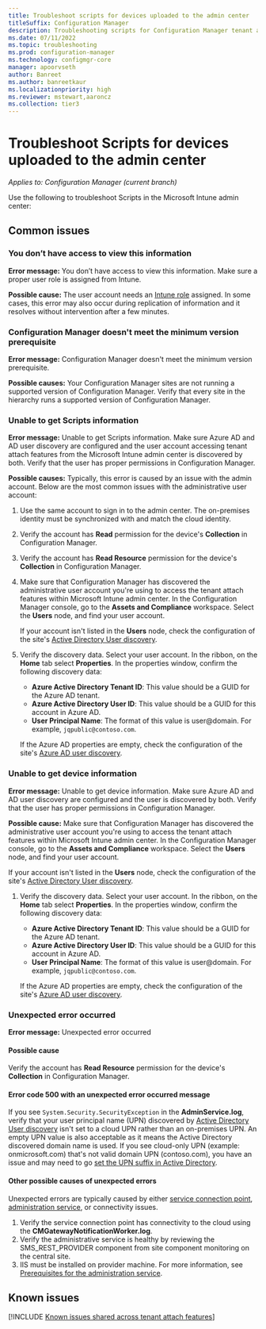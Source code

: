 ```yaml
---
title: Troubleshoot scripts for devices uploaded to the admin center
titleSuffix: Configuration Manager
description: Troubleshooting scripts for Configuration Manager tenant attach
ms.date: 07/11/2022
ms.topic: troubleshooting
ms.prod: configuration-manager
ms.technology: configmgr-core
manager: apoorvseth
author: Banreet
ms.author: banreetkaur
ms.localizationpriority: high
ms.reviewer: mstewart,aaroncz 
ms.collection: tier3
---
```


# Troubleshoot Scripts for devices uploaded to the admin center
<!--6024392-->
*Applies to: Configuration Manager (current branch)*

Use the following to troubleshoot Scripts in the Microsoft Intune admin center:

## Common issues

### <a name="bkmk_intune"></a> You don’t have access to view this information
<!--7980141-->
**Error message:** You don’t have access to view this information. Make sure a proper user role is assigned from Intune.

**Possible cause:** The user account needs an [Intune role](../../intune/fundamentals/role-based-access-control.md) assigned. In some cases, this error may also occur during replication of information and it resolves without intervention after a few minutes.

### <a name="bkmk_version"></a> Configuration Manager doesn't meet the minimum version prerequisite

**Error message:** Configuration Manager doesn't meet the minimum version prerequisite.

**Possible causes:** Your Configuration Manager sites are not running a supported version of Configuration Manager. Verify that every site in the hierarchy runs a supported version of Configuration Manager.

### <a name="bkmk_403"></a> Unable to get Scripts information

**Error message:** Unable to get Scripts information. Make sure Azure AD and AD user discovery are configured and the user account accessing tenant attach features from the Microsoft Intune admin center is discovered by both. Verify that the user has proper permissions in Configuration Manager.

**Possible causes:** Typically, this error is caused by an issue with the admin account. Below are the most common issues with the administrative user account:

1. Use the same account to sign in to the admin center. The on-premises identity must be synchronized with and match the cloud identity.
1. Verify the account has **Read** permission for the device's **Collection** in Configuration Manager.
1. Verify the account has **Read Resource** permission for the device's **Collection** in Configuration Manager.
1. Make sure that Configuration Manager has discovered the administrative user account you're using to access the tenant attach features within Microsoft Intune admin center. In the Configuration Manager console, go to the **Assets and Compliance** workspace. Select the **Users** node, and find your user account.

    If your account isn't listed in the **Users** node, check the configuration of the site's [Active Directory User discovery](../core/servers/deploy/configure/about-discovery-methods.md#bkmk_aboutUser).

1. Verify the discovery data. Select your user account. In the ribbon, on the **Home** tab select **Properties**. In the properties window, confirm the following discovery data:

    - **Azure Active Directory Tenant ID**: This value should be a GUID for the Azure AD tenant.
    - **Azure Active Directory User ID**: This value should be a GUID for this account in Azure AD.
    - **User Principal Name**: The format of this value is user@domain. For example, `jqpublic@contoso.com`.

    If the Azure AD properties are empty, check the configuration of the site's [Azure AD user discovery](../core/servers/deploy/configure/about-discovery-methods.md#azureaddisc).


### <a name="bkmk_noinfo"></a> Unable to get device information

**Error message:** Unable to get device information. Make sure Azure AD and AD user discovery are configured and the user is discovered by both. Verify that the user has proper permissions in Configuration Manager.

**Possible cause:** Make sure that Configuration Manager has discovered the administrative user account you're using to access the tenant attach features within Microsoft Intune admin center. In the Configuration Manager console, go to the **Assets and Compliance** workspace. Select the **Users** node, and find your user account.

   If your account isn't listed in the **Users** node, check the configuration of the site's [Active Directory User discovery](../core/servers/deploy/configure/about-discovery-methods.md#bkmk_aboutUser).

1. Verify the discovery data. Select your user account. In the ribbon, on the **Home** tab select **Properties**. In the properties window, confirm the following discovery data:

    - **Azure Active Directory Tenant ID**: This value should be a GUID for the Azure AD tenant.
    - **Azure Active Directory User ID**: This value should be a GUID for this account in Azure AD.
    - **User Principal Name**: The format of this value is user@domain. For example, `jqpublic@contoso.com`.

    If the Azure AD properties are empty, check the configuration of the site's [Azure AD user discovery](../core/servers/deploy/configure/about-discovery-methods.md#azureaddisc).


### <a name="bkmk_1603"></a> Unexpected error occurred

**Error message:** Unexpected error occurred

#### Possible cause

Verify the account has **Read Resource** permission for the device's **Collection** in Configuration Manager.

#### Error code 500 with an unexpected error occurred message

If you see `System.Security.SecurityException` in the **AdminService.log**, verify that your user principal name (UPN) discovered by [Active Directory User discovery](../core/servers/deploy/configure/about-discovery-methods.md#bkmk_aboutUser) isn't set to a cloud UPN rather than an on-premises UPN. An empty UPN value is also acceptable as it means the Active Directory discovered domain name is used. If you see cloud-only UPN (example: onmicrosoft.com) that's not valid domain UPN (contoso.com), you have an issue and may need to go [set the UPN suffix in Active Directory](/office365/enterprise/prepare-a-non-routable-domain-for-directory-synchronization#add-upn-suffixes-and-update-your-users-to-them).


#### Other possible causes of unexpected errors

Unexpected errors are typically caused by either [service connection point](../core/servers/deploy/configure/about-the-service-connection-point.md), [administration service](../develop/adminservice/overview.md), or connectivity issues.

1. Verify the service connection point has connectivity to the cloud using the **CMGatewayNotificationWorker.log**.
1. Verify the administrative service is healthy by reviewing the SMS_REST_PROVIDER component from site component monitoring on the central site.
1. IIS must be installed on provider machine. For more information, see [Prerequisites for the administration service](../develop/adminservice/overview.md#prerequisites).

## Known issues

[!INCLUDE [Known issues shared across tenant attach features](includes/known-issues-shared.md)]
